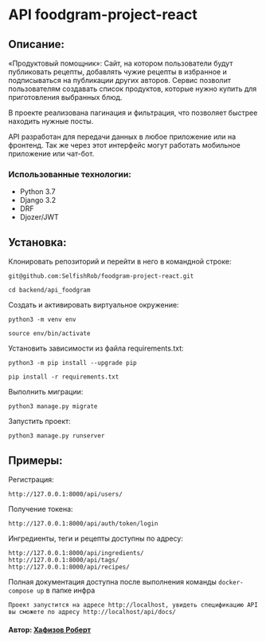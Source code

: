 # API foodgram-project-react

## Описание:
«Продуктовый помощник»: Cайт, на котором пользователи будут публиковать рецепты, добавлять чужие рецепты в избранное и подписываться на публикации других авторов. Сервис позволит пользователям создавать список продуктов, которые нужно купить для приготовления выбранных блюд. 

В проекте реализована пагинация и фильтрация, что позволяет быстрее находить нужные посты.

API разработан для передачи данных в любое приложение или на фронтенд. Так же через этот интерфейс могут работать мобильное приложение или чат-бот.

### Использованные технологии:
- Python 3.7
- Django 3.2
- DRF
- Djozer/JWT

## Установка:

Клонировать репозиторий и перейти в него в командной строке:

```
git@github.com:SelfishRob/foodgram-project-react.git
```

```
cd backend/api_foodgram
```

Cоздать и активировать виртуальное окружение:

```
python3 -m venv env
```

```
source env/bin/activate
```

Установить зависимости из файла requirements.txt:

```
python3 -m pip install --upgrade pip
```

```
pip install -r requirements.txt
```

Выполнить миграции:

```
python3 manage.py migrate
```

Запустить проект:

```
python3 manage.py runserver
```


## Примеры:
Регистрация:
```
http://127.0.0.1:8000/api/users/
```
Получение токена:
```
http://127.0.0.1:8000/api/auth/token/login
```
Ингредиенты, теги и рецепты доступны по адресу:
```
http://127.0.0.1:8000/api/ingredients/
http://127.0.0.1:8000/api/tags/
http://127.0.0.1:8000/api/recipes/
```
Полная документация доступна после выполнения команды 
``` docker-compose up ``` в папке инфра
```
Проект запустится на адресе http://localhost, увидеть спецификацию API вы сможете по адресу http://localhost/api/docs/
```
#### Автор: **[Хафизов Роберт](https://github.com/SelfishRob)**

